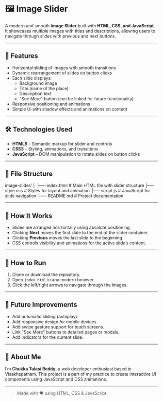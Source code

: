 # 🖼️ Image Slider

A modern and smooth **Image Slider** built with **HTML, CSS, and JavaScript**. It showcases multiple images with titles and descriptions, allowing users to navigate through slides with previous and next buttons.

---

## 🎯 Features

- Horizontal sliding of images with smooth transitions
- Dynamic rearrangement of slides on button clicks
- Each slide displays:
  - Background image
  - Title (name of the place)
  - Description text
  - "See More" button (can be linked for future functionality)
- Responsive positioning and animations
- Simple UI with shadow effects and animations on content

---

## 🛠 Technologies Used

- **HTML5** – Semantic markup for slider and controls
- **CSS3** – Styling, animations, and transitions
- **JavaScript** – DOM manipulation to rotate slides on button clicks

---

## 📁 File Structure

image-slider/
│
├── index.html # Main HTML file with slider structure
├── style.css # Styles for layout and animation
├── script.js # JavaScript for slide navigation
└── README.md # Project documentation



---

## 🧩 How It Works

- Slides are arranged horizontally using absolute positioning.
- Clicking **Next** moves the first slide to the end of the slider container.
- Clicking **Previous** moves the last slide to the beginning.
- CSS controls visibility and animations for the active slide’s content.

---

## 🚀 How to Run

1. Clone or download the repository.
2. Open `index.html` in any modern browser.
3. Click the left/right arrows to navigate through the images.

---

## 🔮 Future Improvements

- Add automatic sliding (autoplay).
- Add responsive design for mobile devices.
- Add swipe gesture support for touch screens.
- Link "See More" buttons to detailed pages or modals.
- Add indicators for the current slide.

---

## 🙋 About Me

I’m **Chukka Tulasi Reddy**, a web developer enthusiast based in Visakhapatnam. This project is a part of my practice to create interactive UI components using JavaScript and CSS animations.

---

> Made with ❤️ using HTML, CSS & JavaScript.
